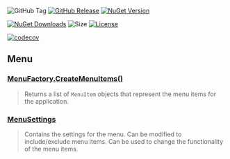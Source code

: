 ![GitHub Tag](https://img.shields.io/github/v/tag/TJC-Tools/TJC.GUI) [![GitHub Release](https://img.shields.io/github/v/release/TJC-Tools/TJC.GUI)](https://github.com/TJC-Tools/TJC.GUI/releases/latest) [![NuGet Version](https://img.shields.io/nuget/v/TJC.GUI)](https://www.nuget.org/packages/TJC.GUI)

[![NuGet Downloads](https://img.shields.io/nuget/dt/TJC.GUI)](https://www.nuget.org/packages/TJC.GUI) ![Size](https://img.shields.io/github/repo-size/TJC-Tools/TJC.GUI) [![License](https://img.shields.io/github/license/TJC-Tools/TJC.GUI.svg)](LICENSE)

[![codecov](https://codecov.io/gh/TJC-Tools/TJC.Test/graph/badge.svg?token=92707C5KH4)](https://codecov.io/gh/TJC-Tools/TJC.GUI)

## Menu

### [MenuFactory.CreateMenuItems()](TJC.GUI/Menu/MenuFactory.cs)
> Returns a list of `MenuItem` objects that represent the menu items for the application.

### [MenuSettings](TJC.GUI/Menu/Settings/MenuSettings.cs)
> Contains the settings for the menu.
> Can be modified to include/exclude menu items.
> Can be used to change the functionality of the menu items.
